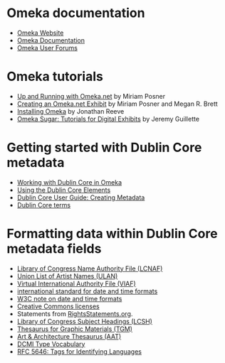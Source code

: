 # Omeka documentation
- [Omeka Website](http://omeka.org)
- [Omeka Documentation](http://omeka.org/codex)
- [Omeka User Forums](https://forum.omeka.org)

# Omeka tutorials
- [Up and Running with Omeka.net](http://programminghistorian.org/lessons/up-and-running-with-omeka) by Miriam Posner
- [Creating an Omeka.net Exhibit](http://programminghistorian.org/lessons/creating-an-omeka-exhibit) by Miriam Posner and Megan R. Brett
- [Installing Omeka](http://programminghistorian.org/lessons/installing-omeka) by Jonathan Reeve
- [Omeka Sugar: Tutorials for Digital Exhibits](https://jaguillette.github.io/omekaSugar) by Jeremy Guillette

# Getting started with Dublin Core metadata

- [Working with Dublin Core in Omeka](https://omeka.org/codex/Working_with_Dublin_Core)
- [Using the Dublin Core Elements](http://dublincore.org/documents/usageguide/elements.shtml)
- [Dublin Core User Guide: Creating Metadata](http://wiki.dublincore.org/index.php/User_Guide/Creating_Metadata)
- [Dublin Core terms](http://www.dublincore.org/documents/dcmi-terms)

# Formatting data within Dublin Core metadata fields

- [Library of Congress Name Authority File (LCNAF)](http://id.loc.gov/authorities/names.html)
- [Union List of Artist Names (ULAN)](https://www.getty.edu/research/tools/vocabularies/ulan/index.html)
- [Virtual International Authority File (VIAF)](https://viaf.org)
- [international standard for date and time formats](https://www.iso.org/iso-8601-date-and-time-format.html)
- [W3C note on date and time formats](https://www.w3.org/TR/NOTE-datetime)
- [Creative Commons licenses](https://creativecommons.org/licenses)
- Statements from [RightsStatements.org](http://rightsstatements.org/en).
- [Library of Congress Subject Headings (LCSH)](http://id.loc.gov/authorities/subjects.html)
- [Thesaurus for Graphic Materials (TGM)](http://id.loc.gov/vocabulary/graphicMaterials.html)
- [Art & Architecture Thesaurus (AAT)](http://www.getty.edu/research/tools/vocabularies/aat)
- [DCMI Type Vocabulary](http://dublincore.org/documents/dcmi-terms/#H7)
- [RFC 5646: Tags for Identifying Languages](http://www.rfc-editor.org/rfc/rfc5646.txt)
